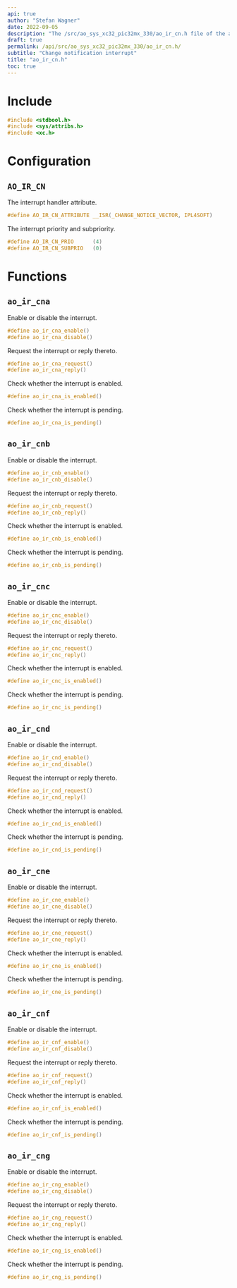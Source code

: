 ```yaml
---
api: true
author: "Stefan Wagner"
date: 2022-09-05
description: "The /src/ao_sys_xc32_pic32mx_330/ao_ir_cn.h file of the ao real-time operating system."
draft: true
permalink: /api/src/ao_sys_xc32_pic32mx_330/ao_ir_cn.h/
subtitle: "Change notification interrupt"
title: "ao_ir_cn.h"
toc: true
---
```


# Include

```c
#include <stdbool.h>
#include <sys/attribs.h>
#include <xc.h>
```

# Configuration

## `AO_IR_CN`

The interrupt handler attribute.

```c
#define AO_IR_CN_ATTRIBUTE __ISR(_CHANGE_NOTICE_VECTOR, IPL4SOFT)
```

The interrupt priority and subpriority.

```c
#define AO_IR_CN_PRIO      (4)
#define AO_IR_CN_SUBPRIO   (0)
```

# Functions

## `ao_ir_cna`

Enable or disable the interrupt.

```c
#define ao_ir_cna_enable()
#define ao_ir_cna_disable()
```

Request the interrupt or reply thereto.

```c
#define ao_ir_cna_request()
#define ao_ir_cna_reply()
```

Check whether the interrupt is enabled.

```c
#define ao_ir_cna_is_enabled()
```

Check whether the interrupt is pending.

```c
#define ao_ir_cna_is_pending()
```

## `ao_ir_cnb`

Enable or disable the interrupt.

```c
#define ao_ir_cnb_enable()
#define ao_ir_cnb_disable()
```

Request the interrupt or reply thereto.

```c
#define ao_ir_cnb_request()
#define ao_ir_cnb_reply()
```

Check whether the interrupt is enabled.

```c
#define ao_ir_cnb_is_enabled()
```

Check whether the interrupt is pending.

```c
#define ao_ir_cnb_is_pending()
```

## `ao_ir_cnc`

Enable or disable the interrupt.

```c
#define ao_ir_cnc_enable()
#define ao_ir_cnc_disable()
```

Request the interrupt or reply thereto.

```c
#define ao_ir_cnc_request()
#define ao_ir_cnc_reply()
```

Check whether the interrupt is enabled.

```c
#define ao_ir_cnc_is_enabled()
```

Check whether the interrupt is pending.

```c
#define ao_ir_cnc_is_pending()
```

## `ao_ir_cnd`

Enable or disable the interrupt.

```c
#define ao_ir_cnd_enable()
#define ao_ir_cnd_disable()
```

Request the interrupt or reply thereto.

```c
#define ao_ir_cnd_request()
#define ao_ir_cnd_reply()
```

Check whether the interrupt is enabled.

```c
#define ao_ir_cnd_is_enabled()
```

Check whether the interrupt is pending.

```c
#define ao_ir_cnd_is_pending()
```

## `ao_ir_cne`

Enable or disable the interrupt.

```c
#define ao_ir_cne_enable()
#define ao_ir_cne_disable()
```

Request the interrupt or reply thereto.

```c
#define ao_ir_cne_request()
#define ao_ir_cne_reply()
```

Check whether the interrupt is enabled.

```c
#define ao_ir_cne_is_enabled()
```

Check whether the interrupt is pending.

```c
#define ao_ir_cne_is_pending()
```

## `ao_ir_cnf`

Enable or disable the interrupt.

```c
#define ao_ir_cnf_enable()
#define ao_ir_cnf_disable()
```

Request the interrupt or reply thereto.

```c
#define ao_ir_cnf_request()
#define ao_ir_cnf_reply()
```

Check whether the interrupt is enabled.

```c
#define ao_ir_cnf_is_enabled()
```

Check whether the interrupt is pending.

```c
#define ao_ir_cnf_is_pending()
```

## `ao_ir_cng`

Enable or disable the interrupt.

```c
#define ao_ir_cng_enable()
#define ao_ir_cng_disable()
```

Request the interrupt or reply thereto.

```c
#define ao_ir_cng_request()
#define ao_ir_cng_reply()
```

Check whether the interrupt is enabled.

```c
#define ao_ir_cng_is_enabled()
```

Check whether the interrupt is pending.

```c
#define ao_ir_cng_is_pending()
```

